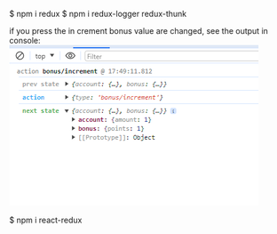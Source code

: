 $ npm i redux
$ npm i redux-logger redux-thunk


if you press the in crement bonus value are changed, see the output in console:
![alt text](image.png)


$ npm i react-redux